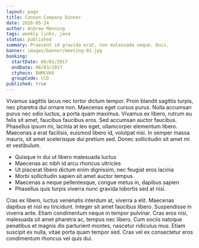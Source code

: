 ```yaml
---
layout: page
title: Cannon Company Dinner
date: 2016-05-24
author: Andrew Manning
tags: weekly links, java
status: published
summary: Praesent id gravida erat, non malesuada neque. Duis.
banner: images/banner/meeting-01.jpg
booking:
  startDate: 06/01/2017
  endDate: 06/03/2017
  ctyhocn: BHMCVHX
  groupCode: CCD
published: true
---
```

Vivamus sagittis lacus nec tortor dictum tempor. Proin blandit sagittis turpis, nec pharetra dui ornare non. Maecenas eget cursus purus. Nulla accumsan purus nec odio luctus, a porta quam maximus. Vivamus ex libero, rutrum eu felis sit amet, faucibus faucibus eros. Sed accumsan auctor faucibus. Phasellus ipsum mi, lacinia at leo eget, ullamcorper elementum libero. Maecenas a erat facilisis, euismod libero id, volutpat nisi. In semper massa mauris, sit amet scelerisque dui pretium sed. Donec sollicitudin sit amet mi et vestibulum.

* Quisque in dui ut libero malesuada luctus
* Maecenas ac nibh id arcu rhoncus ultricies
* Ut placerat libero dictum enim dignissim, nec feugiat eros lacinia
* Morbi sollicitudin sapien sit amet auctor tempus
* Maecenas a neque pellentesque, congue metus in, dapibus sapien
* Phasellus quis turpis viverra nunc gravida lobortis sed at nisi.

Cras ex libero, luctus venenatis interdum at, viverra a elit. Maecenas dapibus et nisl eu tincidunt. Integer sit amet faucibus libero. Suspendisse in viverra ante. Etiam condimentum neque in tempor pulvinar. Cras eros nisi, malesuada sit amet pharetra ac, tempus nec libero. Cum sociis natoque penatibus et magnis dis parturient montes, nascetur ridiculus mus. Etiam suscipit ex nulla, vitae porta quam tempor sed. Cras vel ex consectetur eros condimentum rhoncus vel quis dui.
